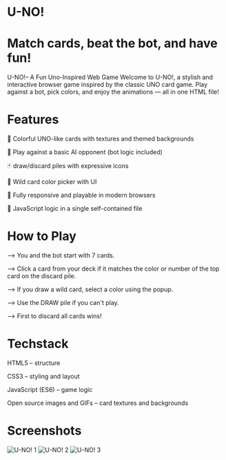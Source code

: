 # U-NO!

# Match cards, beat the bot, and have fun!
 U-NO!– A Fun Uno-Inspired Web Game
Welcome to U-NO!, a stylish and interactive browser game inspired by the classic UNO card game. Play against a bot, pick colors, and enjoy the animations — all in one HTML file!

# Features
🎴 Colorful UNO-like cards with textures and themed backgrounds

🤖 Play against a basic AI opponent (bot logic included)

🃏 draw/discard piles with expressive icons

🎨 Wild card color picker with UI

📱 Fully responsive and playable in modern browsers

🧠 JavaScript logic in a single self-contained file



# How to Play
--> You and the bot start with 7 cards.

--> Click a card from your deck if it matches the color or number of the top card on the discard pile.

--> If you draw a wild card, select a color using the popup.

--> Use the DRAW pile if you can't play.

--> First to discard all cards wins!

# Techstack
HTML5 – structure

CSS3 – styling and layout

JavaScript (ES6) – game logic

Open source images and GIFs – card textures and backgrounds

# Screenshots
![U-NO! 1](https://github.com/user-attachments/assets/38beecc5-0099-4999-a284-825c369b07d5)
![U-NO! 2](https://github.com/user-attachments/assets/0ce545a7-3412-431a-aa74-56f66824f030)
![U-NO! 3](https://github.com/user-attachments/assets/d1a23610-695d-4091-8dd5-ff809934569c)











